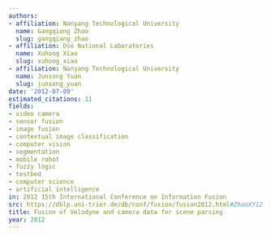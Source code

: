 ```yaml
---
authors:
- affiliation: Nanyang Technological University
  name: Gangqiang Zhao
  slug: gangqiang_zhao
- affiliation: Dso National Laboratories
  name: Xuhong Xiao
  slug: xuhong_xiao
- affiliation: Nanyang Technological University
  name: Junsong Yuan
  slug: junsong_yuan
date: '2012-07-09'
estimated_citations: 11
fields:
- video camera
- sensor fusion
- image fusion
- contextual image classification
- computer vision
- segmentation
- mobile robot
- fuzzy logic
- testbed
- computer science
- artificial intelligence
in: 2012 15th International Conference on Information Fusion
src: https://dblp.uni-trier.de/db/conf/fusion/fusion2012.html#ZhaoXY12
title: Fusion of Velodyne and camera data for scene parsing
year: 2012
---
```

